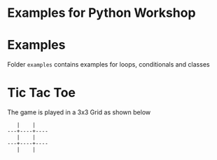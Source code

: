 # Examples for Python Workshop

# Examples

Folder `examples` contains examples for loops, conditionals and classes

# Tic Tac Toe

The game is played in a 3x3 Grid as shown below


       |    |    
    ---+----+----
       |    |    
    ---+----+----
       |    |    
